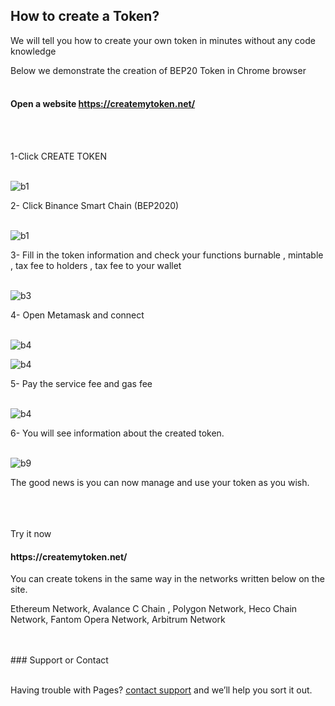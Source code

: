 ## How to create a Token?


We will tell you how to create your own token in minutes without any code knowledge


Below we demonstrate the creation of BEP20 Token in Chrome browser
<br>
<br>

<h4 id="Open-a-website-https://createmytoken.net/"> Open a website <a href="https://createmytoken.net/" target="_blank">https://createmytoken.net/</a></h4>
<br>
<br>

1-Click CREATE TOKEN
<br>
<br>


![b1](https://i.imgur.com/Uq8tqwV.png)





2- Click  Binance Smart Chain (BEP2020)
<br>
<br>



![b1](https://i.imgur.com/0MvEaAn.png)







3- Fill in the token information and check your functions burnable , mintable , tax fee to holders , tax fee to your wallet
<br>
<br>




![b3](https://i.imgur.com/4fogCnd.png)







4- Open Metamask and connect
<br>
<br>




![b4](https://i.imgur.com/wU8ma5Y.png)

![b4](https://i.imgur.com/VBRlEj4.png)







5- Pay the service fee and gas fee
<br>
<br>




![b4](https://i.imgur.com/vN0uMDV.png)



6- You will see information about the created token.
<br>
<br>



![b9](https://i.imgur.com/OnWBB3U.png)




The good news is you can now manage and use your token as you wish.
<br>
<br>




<br>
<br>
Try it now <h4 <a href="https://createmytoken.net/" target="_blank">https://createmytoken.net/</a></h4>


You can create tokens in the same way in the networks written below on the site.


Ethereum Network, Avalance C Chain , Polygon Network, Heco Chain Network, Fantom Opera Network, Arbitrum Network 

<br>
<br>
### Support or Contact
<br>
<br>

Having trouble with Pages?  [contact support](https://createmytoken.net/contact) and we’ll help you sort it out.
